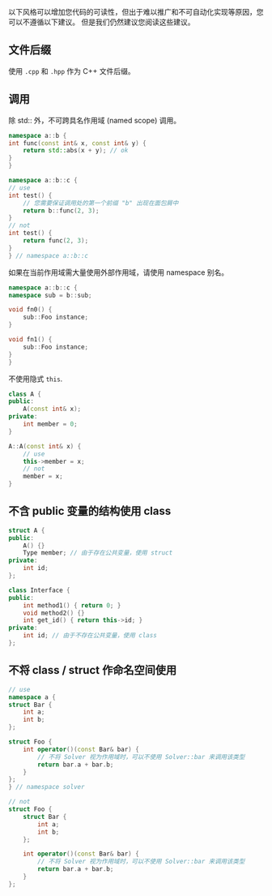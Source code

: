 以下风格可以增加您代码的可读性，但出于难以推广和不可自动化实现等原因，您可以不遵循以下建议。
但是我们仍然建议您阅读这些建议。

## 文件后缀

使用 `.cpp` 和 `.hpp` 作为 C++ 文件后缀。


## 调用

除 std:: 外，不可跨具名作用域 (named scope) 调用。

```cpp
namespace a::b {
int func(const int& x, const int& y) {  
    return std::abs(x + y); // ok
}
}

namespace a::b::c {
// use
int test() {
    // 您需要保证调用处的第一个前缀 "b" 出现在面包屑中
    return b::func(2, 3);
}
// not
int test() {
    return func(2, 3);
}
} // namespace a::b::c
```

如果在当前作用域需大量使用外部作用域，请使用 namespace 别名。

```cpp
namespace a::b::c {
namespace sub = b::sub;

void fn0() {
    sub::Foo instance;
}

void fn1() {
    sub::Foo instance;
}
}
```

不使用隐式 `this`.

```cpp
class A {
public:
    A(const int& x);
private: 
    int member = 0;
}

A::A(const int& x) {
    // use
    this->member = x;
    // not
    member = x;
}
```

## 不含 public 变量的结构使用 class

```cpp
struct A {
public:
    A() {}
    Type member; // 由于存在公共变量，使用 struct
private:
    int id;
};

class Interface {
public:
    int method1() { return 0; }
    void method2() {}
    int get_id() { return this->id; }
private:
    int id; // 由于不存在公共变量，使用 class
};
```

## 不将 class / struct 作命名空间使用

```cpp
// use
namespace a {
struct Bar {
    int a;
    int b;
};

struct Foo {
    int operator()(const Bar& bar) {
        // 不将 Solver 视为作用域时，可以不使用 Solver::bar 来调用该类型
        return bar.a + bar.b;
    }
};
} // namespace solver

// not
struct Foo {
    struct Bar {
        int a;
        int b;
    };

    int operator()(const Bar& bar) {
        // 不将 Solver 视为作用域时，可以不使用 Solver::bar 来调用该类型
        return bar.a + bar.b;
    }
};
```
